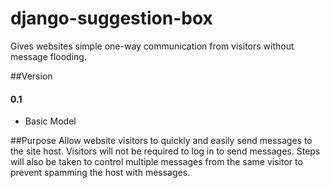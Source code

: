 # django-suggestion-box
Gives websites simple one-way communication from visitors without message flooding.


##Version
#### 0.1
* Basic Model


##Purpose
Allow website visitors to quickly and easily send messages to the site host.
Visitors will not be required to log in to send messages. Steps will also be
taken to control multiple messages from the same visitor to prevent spamming
the host with messages.
